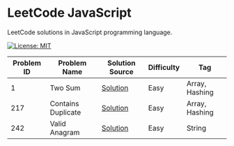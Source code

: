 # LeetCode JavaScript

LeetCode solutions in JavaScript programming language.

[![License: MIT](https://img.shields.io/badge/License-MIT-yellow.svg)](https://github.com/anirudhology/leetcode-javascript/blob/main/LICENSE)

| Problem ID | Problem Name       | Solution Source                             | Difficulty | Tag            |
| ---------- | ------------------ | ------------------------------------------- | ---------- | -------------- |
| 1          | Two Sum            | [Solution](src/array/two_sum.js)            | Easy       | Array, Hashing |
| 217        | Contains Duplicate | [Solution](src/array/contains_duplicate.js) | Easy       | Array, Hashing |
| 242        | Valid Anagram      | [Solution](src/string/valid_anagram.js)     | Easy       | String         |